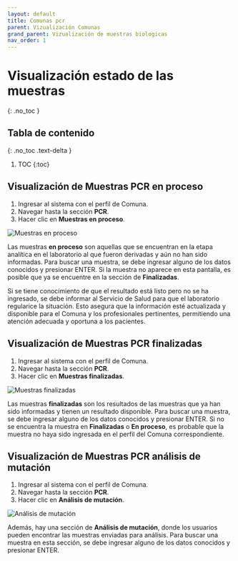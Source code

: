```yaml
---
layout: default
title: Comunas pcr
parent: Vizualización Comunas
grand_parent: Vizualización de muestras biologicas
nav_order: 1
---
```



# Visualización estado de las muestras
{: .no_toc }

## Tabla de contenido
{: .no_toc .text-delta }
1. TOC
{:toc}

## Visualización de Muestras PCR en proceso

1. Ingresar al sistema con el perfil de Comuna.
2. Navegar hasta la sección **PCR**.
3. Hacer clic en **Muestras en proceso**.

![Muestras en proceso](img/20230316172034.png)

Las muestras **en proceso** son aquellas que se encuentran en la etapa analítica en el laboratorio al que fueron derivadas y aún no han sido informadas. Para buscar una muestra, se debe ingresar alguno de los datos conocidos y presionar ENTER. Si la muestra no aparece en esta pantalla, es posible que ya se encuentre en la sección de **Finalizadas**.

Si se tiene conocimiento de que el resultado está listo pero no se ha ingresado, se debe informar al Servicio de Salud para que el laboratorio regularice la situación. Esto asegura que la información esté actualizada y disponible para el Comuna y los profesionales pertinentes, permitiendo una atención adecuada y oportuna a los pacientes.

## Visualización de Muestras PCR finalizadas

1. Ingresar al sistema con el perfil de Comuna.
2. Navegar hasta la sección **PCR**.
3. Hacer clic en **Muestras finalizadas**.

![Muestras finalizadas](img/20230316172750.png)

Las muestras **finalizadas** son los resultados de las muestras que ya han sido informadas y tienen un resultado disponible. Para buscar una muestra, se debe ingresar alguno de los datos conocidos y presionar ENTER. Si no se encuentra la muestra en **Finalizadas** o **En proceso**, es probable que la muestra no haya sido ingresada en el perfil del Comuna correspondiente.

## Visualización de Muestras PCR análisis de mutación

1. Ingresar al sistema con el perfil de Comuna.
2. Navegar hasta la sección **PCR**.
3. Hacer clic en **Análisis de mutación**.

![Análisis de mutación](img/20230316173352.png)

Además, hay una sección de **Análisis de mutación**, donde los usuarios pueden encontrar las muestras enviadas para análisis. Para buscar una muestra en esta sección, se debe ingresar alguno de los datos conocidos y presionar ENTER.
